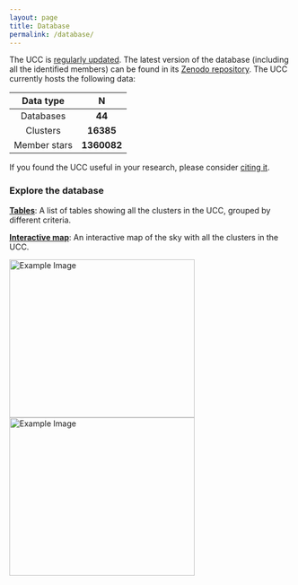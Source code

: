 ```yaml
---
layout: page
title: Database
permalink: /database/
---
```


The UCC is
<a data-umami-event="changelog" href="/../changelog">regularly updated</a>. The
latest version of the database (including all the identified members)
can be found in its
<a data-umami-event="zenodo_repo" href="https://zenodo.org/doi/10.5281/zenodo.8250523">Zenodo repository</a>.
The UCC currently hosts the following data:

|  Data type        |   N  |
| :--:         | :--: |
| Databases    | **<!-- ND1 -->44<!-- ND2 -->** |
| Clusters     | **<!-- NT1 -->16385<!-- NT2 -->** |
| Member stars | **<!-- NM1 -->1360082<!-- NM2 -->** |

<p class="standout">
If you found the UCC useful in your research, please consider 
<a data-umami-event="cite_faq" href="https://ucc.ar/faq/#how-can-i-cite-the-ucc">citing it</a>.
</p>


### Explore the database

<a data-umami-event="tables" href="{{ site.baseurl }}/tables"><b>Tables</b></a>: A
list of tables showing all the clusters in the UCC, grouped by different criteria.

<a data-umami-event="map" href="{{ site.baseurl }}/map"><b>Interactive map</b></a>: An
interactive map of the sky with all the clusters in the UCC.

<div class="parent">
    <div class="image-container">
        <div class="image-box">
            <a data-umami-event="tables" href="{{ site.baseurl }}/tables">
                <img src="{{ site.baseurl }}/images/tables_screns_120525.webp" alt="Example Image" width="330" height="282">
            </a>
        </div>
        <div class="image-box">
            <a data-umami-event="map" href="{{ site.baseurl }}/map">
                <img src="{{ site.baseurl }}/images/map_screns_120525.webp" alt="Example Image" width="330" height="282">
            </a>
        </div>
    </div>
</div>
